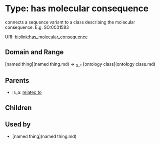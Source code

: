 
# Type: has molecular consequence


connects a sequence variant to a class describing the molecular consequence. E.g.  SO:0001583

URI: [biolink:has_molecular_consequence](https://w3id.org/biolink/vocab/has_molecular_consequence)


## Domain and Range

[named thing](named thing.md) ->  <sub>0..*</sub> [ontology class](ontology class.md)

## Parents

 *  is_a: [related to](related_to.md)

## Children


## Used by

 * [named thing](named thing.md)
